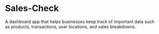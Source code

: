 # Sales-Check
A dashboard app that helps businesses keep track of important data such as products, transactions, user locations,  and sales breakdowns.
